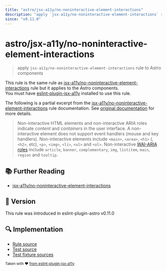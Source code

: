 ```yaml
---
title: "astro/jsx-a11y/no-noninteractive-element-interactions"
description: "apply `jsx-a11y/no-noninteractive-element-interactions` rule to Astro components"
since: "v0.11.0"
---
```


# astro/jsx-a11y/no-noninteractive-element-interactions

> apply `jsx-a11y/no-noninteractive-element-interactions` rule to Astro components

This rule is the same rule as [jsx-a11y/no-noninteractive-element-interactions] rule but it applies to the Astro components.  
You must have [eslint-plugin-jsx-a11y] installed to use this rule.

[eslint-plugin-jsx-a11y]: https://github.com/jsx-eslint/eslint-plugin-jsx-a11y
[jsx-a11y/no-noninteractive-element-interactions]: https://github.com/jsx-eslint/eslint-plugin-jsx-a11y/tree/HEAD/docs/rules/no-noninteractive-element-interactions.md

The following is a partial excerpt from the [jsx-a11y/no-noninteractive-element-interactions] rule documentation. See [original documentation][jsx-a11y/no-noninteractive-element-interactions] for more details.

> Non-interactive HTML elements and non-interactive ARIA roles indicate _content_ and _containers_ in the user interface. A non-interactive element does not support event handlers (mouse and key handlers). Non-interactive elements include `<main>`, `<area>`, `<h1>` (,`<h2>`, etc), `<p>`, `<img>`, `<li>`, `<ul>` and `<ol>`. Non-interactive [WAI-ARIA roles](https://www.w3.org/TR/wai-aria-1.1/#usage_intro) include `article`, `banner`, `complementary`, `img`, `listitem`, `main`, `region` and `tooltip`.

## :books: Further Reading

- [jsx-a11y/no-noninteractive-element-interactions]

## :rocket: Version

This rule was introduced in eslint-plugin-astro v0.11.0

## :mag: Implementation

- [Rule source](https://github.com/ota-meshi/eslint-plugin-astro/blob/main/src/rules/jsx-a11y/no-noninteractive-element-interactions.ts)
- [Test source](https://github.com/ota-meshi/eslint-plugin-astro/blob/main/tests/src/rules/jsx-a11y/no-noninteractive-element-interactions.ts)
- [Test fixture sources](https://github.com/ota-meshi/eslint-plugin-astro/tree/main/tests/fixtures/rules/jsx-a11y/no-noninteractive-element-interactions)

<sup>Taken with ❤️ [from eslint-plugin-jsx-a11y](https://github.com/jsx-eslint/eslint-plugin-jsx-a11y/tree/HEAD/docs/rules/no-noninteractive-element-interactions.md)</sup>

